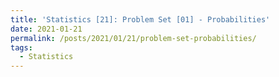 ```yaml
---
title: 'Statistics [21]: Problem Set [01] - Probabilities'
date: 2021-01-21
permalink: /posts/2021/01/21/problem-set-probabilities/
tags:
  - Statistics
---
```


